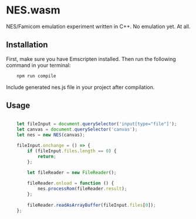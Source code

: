 # NES.wasm

NES/Famicom emulation experiment written in C++. No emulation yet. At all.

## Installation

First, make sure you have Emscripten installed. Then run the following command in your terminal:

```sh
    npm run compile
```

Include generated nes.js file in your project after compilation.

## Usage

```js

    let fileInput = document.querySelector('input[type="file"]');
    let canvas = document.querySelector('canvas');
    let nes = new NES(canvas);

    fileInput.onchange = () => {
        if (fileInput.files.length == 0) {
            return;
        };
        
        let fileReader = new FileReader();

        fileReader.onload = function () {
            nes.processRom(fileReader.result);
        };
        
        fileReader.readAsArrayBuffer(fileInput.files[0]);
    };

```
